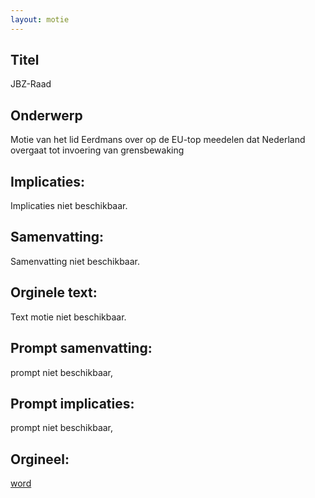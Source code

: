 ```yaml
---
layout: motie
---
```

## Titel
JBZ-Raad
## Onderwerp
Motie van het lid Eerdmans over op de EU-top meedelen dat Nederland overgaat tot invoering van grensbewaking
## Implicaties:
Implicaties niet beschikbaar.
## Samenvatting:
Samenvatting niet beschikbaar.
## Orginele text:
Text motie niet beschikbaar.

## Prompt samenvatting:
prompt niet beschikbaar,

## Prompt implicaties:
prompt niet beschikbaar,
## Orgineel:
[word](https://gegevensmagazijn.tweedekamer.nl/OData/v4/2.0/Document(ec4bf855-98b5-4813-a8e6-e01a1b9bb08f)/resource)
